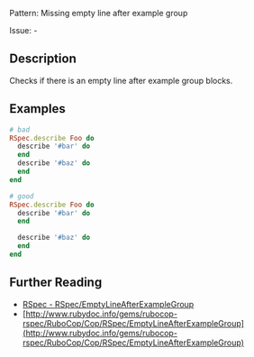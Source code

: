 Pattern: Missing empty line after example group

Issue: -

## Description

Checks if there is an empty line after example group blocks.

## Examples

```ruby
# bad
RSpec.describe Foo do
  describe '#bar' do
  end
  describe '#baz' do
  end
end

# good
RSpec.describe Foo do
  describe '#bar' do
  end

  describe '#baz' do
  end
end
```

## Further Reading

* [RSpec - RSpec/EmptyLineAfterExampleGroup](https://rubocop-rspec.readthedocs.io/en/latest/cops_rspec/#rspecemptylineafterexamplegroup)
* [http://www.rubydoc.info/gems/rubocop-rspec/RuboCop/Cop/RSpec/EmptyLineAfterExampleGroup](http://www.rubydoc.info/gems/rubocop-rspec/RuboCop/Cop/RSpec/EmptyLineAfterExampleGroup)
